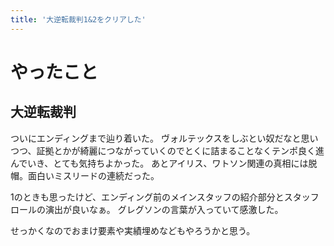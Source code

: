 ```yaml
---
title: '大逆転裁判1&2をクリアした'
---
```


# やったこと

## 大逆転裁判

ついにエンディングまで辿り着いた。
ヴォルテックスをしぶとい奴だなと思いつつ、証拠とかが綺麗につながっていくのでとくに詰まることなくテンポ良く進んでいき、とても気持ちよかった。
あとアイリス、ワトソン関連の真相には脱帽。面白いミスリードの連続だった。

1のときも思ったけど、エンディング前のメインスタッフの紹介部分とスタッフロールの演出が良いなぁ。
グレグソンの言葉が入っていて感激した。

せっかくなのでおまけ要素や実績埋めなどもやろうかと思う。
